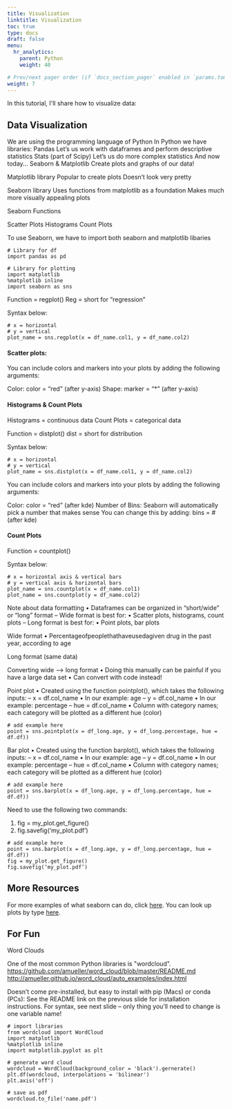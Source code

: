 ```yaml
---
title: Visualization
linktitle: Visualization
toc: true
type: docs
draft: false
menu:
  hr_analytics:
    parent: Python
    weight: 40

# Prev/next pager order (if `docs_section_pager` enabled in `params.toml`)
weight: 7
---
```


In this tutorial, I'll share how to visualize data:

## Data Visualization
We are using the programming language of Python
In Python we have libraries: 
Pandas
Let’s us work with dataframes and perform descriptive statistics
Stats (part of Scipy)
Let’s us do more complex statistics 
And now today… Seaborn & Matplotlib
Create plots and graphs of our data!

Matplotlib library
Popular to create plots
Doesn’t look very pretty

Seaborn library
Uses functions from matplotlib as a foundation
Makes much more visually appealing plots

Seaborn Functions

Scatter Plots
Histograms
Count Plots


To use Seaborn, we have to import both seaborn and matplotlib libaries

```
# Library for df
import pandas as pd

# Library for plotting
import matplotlib
%matplotlib inline
import seaborn as sns
```

Function = regplot()
Reg = short for “regression”

Syntax below:

```
# x = horizontal
# y = vertical
plot_name = sns.regplot(x = df_name.col1, y = df_name.col2)
```

#### Scatter plots:

You can include colors and markers into your plots by adding the following arguments: 

Color: 
color = “red” (after y-axis)
Shape: 
marker = “*” (after y-axis)


#### Histograms & Count Plots

Histograms = 
continuous data
Count Plots = 
categorical data

Function = distplot()
dist = short for distribution

Syntax below:

```
# x = horizontal
# y = vertical
plot_name = sns.distplot(x = df_name.col1, y = df_name.col2)
```

You can include colors and markers into your plots by adding the following arguments: 

Color: 
color = “red” (after kde)
Number of Bins: 
Seaborn will automatically pick a number that makes sense
You can change this by adding: 
bins = # (after kde)

#### Count Plots

Function = countplot()

Syntax below:

```
# x = horizontal axis & vertical bars
# y = vertical axis & horizontal bars
plot_name = sns.countplot(x = df_name.col1)
plot_name = sns.countplot(y = df_name.col2)
```

Note about data formatting
• Dataframes can be organized in “short/wide” or “long” format
– Wide format is best for:
• Scatter plots, histograms, count plots
– Long format is best for: • Point plots, bar plots

Wide format
• Percentageofpeoplethathaveusedagiven drug in the past year, according to age


Long format (same data)


Converting wide --> long format
• Doing this manually can be painful if you have a large data set
• Can convert with code instead!

Point plot
• Created using the function pointplot(), which takes the following inputs:
– x = df.col_name • In our example: age
– y = df.col_name
• In our example: percentage
– hue = df.col_name
• Column with category names; each category will be
plotted as a different hue (color)

```
# add example here
point = sns.pointplot(x = df_long.age, y = df_long.percentage, hue = df.df))
```


Bar plot
• Created using the function barplot(), which takes the following inputs:
– x = df.col_name • In our example: age
– y = df.col_name
• In our example: percentage
– hue = df.col_name
• Column with category names; each category will be
plotted as a different hue (color) 

```
# add example here
point = sns.barplot(x = df_long.age, y = df_long.percentage, hue = df.df))
```

Need to use the following two commands:
1. fig = my_plot.get_figure() 
2. fig.savefig(‘my_plot.pdf’)

```
# add example here
point = sns.barplot(x = df_long.age, y = df_long.percentage, hue = df.df))
fig = my_plot.get_figure() 
fig.savefig(‘my_plot.pdf’)
```

## More Resources

For more examples of what seaborn can do, click [here](https://seaborn.pydata.org/examples/index.html). You can look up plots by type [here](https://seaborn.pydata.org/api.html).

## For Fun
Word Clouds

One of the most common Python libraries is "wordcloud". 
https://github.com/amueller/word_cloud/blob/master/README.md
http://amueller.github.io/word_cloud/auto_examples/index.html

Doesn’t come pre-installed, but easy to install with pip (Macs) or conda (PCs):
See the README link on the previous slide for installation instructions. For syntax, see next slide – only thing you’ll need to change is one variable name!

```
# import libraries
from wordcloud import WordCloud
import matplotlib
%matplotlib inline
import matplotlib.pyplot as plt

# generate word cloud
wordcloud = WordCloud(background_color = 'black').gernerate()
plt.df(wordcloud, interpolations = 'bilinear')
plt.axis('off')

# save as pdf
wordcloud.to_file('name.pdf')
